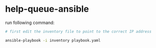 # help-queue-ansible

run following command:

```bash
# first edit the inventory file to point to the correct IP address

ansible-playbook -i inventory playbook.yaml
```